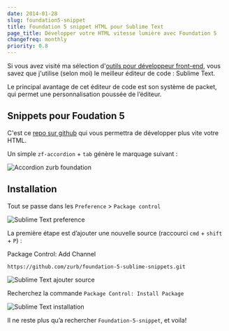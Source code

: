 ```yaml
---
date: 2014-01-28
slug: foundation5-snippet
title: Foundation 5 snippet HTML pour Sublime Text
page_title: Développer votre HTML vitesse lumière avec Foundation 5
changefreq: monthly
priority: 0.8
---
```

Si vous avez visité ma sélection d'[outils pour développeur front-end](http://davidl.fr/toolkit.html), vous savez que j'utilise (selon moi) le meilleur éditeur de code : Sublime Text.

Le principal avantage de cet éditeur de code est son système de packet, qui permet une personnalisation poussée de l’éditeur.

## Snippets pour Foudation 5

C'est ce [repo sur github](https://github.com/zurb/foundation-5-sublime-snippets) qui vous permettra de développer plus vite votre HTML.

Un simple `zf-accordion` + `tab` génère le marquage suivant :

![Accordion zurb foundation](http://davidl.fr/assets/images/blog/2014/foundation/foundation-accordion.gif)

## Installation

Tout se passe dans les `Preference` > `Package control`

![Sublime Text preference](http://davidl.fr/assets/images/blog/2014/foundation/sublime-preference-package.png)

La première étape est d’ajouter une nouvelle source (raccourci `cmd` + `shift` + `P`) :

Package Control: Add Channel

    https://github.com/zurb/foundation-5-sublime-snippets.git

![Sublime Text ajouter source](http://davidl.fr/assets/images/blog/2014/foundation/sublime-add-source.png)

Recherchez la commande `Package Control: Install Package`

![Sublime Text installation](http://davidl.fr/assets/images/blog/2014/foundation/sublime-install-package.png)

Il ne reste plus qu’a rechercher `Foundation-5-snippet`, et voila!

